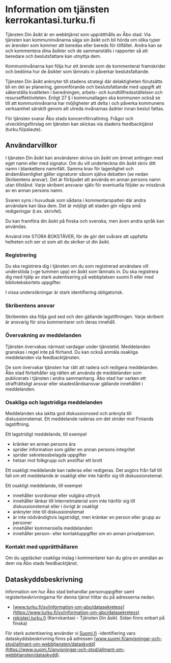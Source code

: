 # Information om tjänsten kerrokantasi.turku.fi

Tjänsten Din åsikt är en webbtjänst som upprätthålls av Åbo stad. Via tjänsten kan kommuninvånarna säga sin åsikt och bli hörda om olika typer av ärenden som kommer att beredas eller bereds för tillfället. Andra kan se och kommentera dina åsikter och de sammanställs i rapporter så att beredare och beslutsfattare kan utnyttja dem.

Kommuninvånarna kan följa hur ett ärende som de kommenterat framskrider och bedöma hur de åsikter som lämnats in påverkar beslutsfattande.

Tjänsten Din åsikt anknyter till stadens strategi där delaktigheten förutsätts bli en del av planering, genomförande och beslutsfattande med uppgift att säkerställa kvaliteten i beredningen, arbets- och kundtillfredsställelsen och resurseffektiviteten. Enligt 27 § i kommunallagen ska kommunen också se till att kommuninvånarna har möjligheter att delta i och påverka kommunens verksamhet särskilt genom att utreda invånarnas åsikter innan beslut fattas.

För tjänsten svarar Åbo stads koncernförvaltning. Frågor och utvecklingsförslag om tjänsten kan skickas via stadens feedbacktjänst (turku.fi/palaute). 

## Användarvillkor

I tjänsten Din åsikt kan användaren skriva sin åsikt om ämnet antingen med eget namn eller med signatur. Om du vill underteckna din åsikt skriv ditt namn i blankettens namnfält. Samma krav för lagenlighet och ändamålsenlighet gäller signaturer såsom själva debatten (se nedan Skribentens ansvar). Det är förbjudet att använda en annan persons namn utan tillstånd. Varje skribent ansvarar själv för eventuella följder av missbruk av en annan persons namn.

Svaren syns i huvudsak som sådana i kommentarspalten där andra användare kan läsa dem. Det är möjligt att staden gör några små redigeringar (t.ex. skrivfel).

Du kan framföra din åsikt på finska och svenska, men även andra språk kan användas.

Använd inte STORA BOKSTÄVER, för de gör det svårare att uppfatta helheten och ser ut som att du skriker ut din åsikt.

### Registrering

Du ska registrera dig i tjänsten om du som registrerad användare vill understöda (=ge tummen upp) en åsikt som lämnats in. Du ska registrera dig med hjälp av stark autentisering på webbplatsen suomi.fi eller med bibliotekskortets uppgifter.

I vissa undersökningar är stark identifiering obligatorisk.

### Skribentens ansvar

Skribenten ska följa god sed och den gällande lagstiftningen. Varje skribent är ansvarig för sina kommentarer och deras innehåll.

### Övervakning av meddelanden

Tjänsten övervakas närmast vardagar under tjänstetid. Meddelanden granskas i regel inte på förhand. Du kan också anmäla osakliga meddelanden via feedbacktjänsten.

De som övervakar tjänsten har rätt att radera och redigera meddelanden. Åbo stad förbehåller sig rätten att använda de meddelanden som publicerats i tjänsten i andra sammanhang. Åbo stad har varken ett straffrättsligt ansvar eller skadeståndsansvar gällande innehållet i meddelanden.

### Osakliga och lagstridiga meddelanden

Meddelanden ska iaktta god diskussionssed och anknyta till diskussionstemat. Ett meddelande raderas om det strider mot Finlands lagstiftning.

Ett lagstridigt meddelande, till exempel
* kränker en annan persons ära
* sprider information som gäller en annan persons integritet
* sprider sekretessbelagda uppgifter
* hetsar mot folkgrupp och anstiftar ett brott

Ett osakligt meddelande kan raderas eller redigeras. Det avgörs från fall till fall om ett meddelande är osakligt eller inte hänför sig till diskussionstemat.

Ett osakligt meddelande, till exempel
* innehåller svordomar eller vulgära uttryck
* innehåller länkar till Internetmaterial som inte hänför sig till diskussionstemat eller i övrigt är osakligt
* anknyter inte till diskussionstemat
* är inte nödvändigtvis lagstridigt, men kränker en person eller grupp av personer
* innehåller kommersiella meddelanden
* innehåller person- eller kontaktuppgifter om en annan privatperson.

### Kontakt med upprätthållaren

Om du upptäcker osakliga inslag i kommentarer kan du göra en anmälan av dem via Åbo stads feedbacktjänst.

## Dataskyddsbeskrivning
Information om hur Åbo stad behandlar personuppgifter samt registerbeskrivningarna för denna tjänst hittar du på adresserna nedan.
* [www.turku.fi/sv/information-om-abo/datasekretess](https://www.turku.fi/sv/information-om-abo/datasekretess)
* [rekisteri.turku.fi](https://rekisteri.turku.fi) (Kerrokantasi - Tjänsten Din åsikt. Sidan finns enbart på finska)

För stark autentisering använder vi [Suomi.fi](https://www.suomi.fi/hemsidan) -identifiering vars dataskyddsbeskrivning finns på adressen [www.suomi.fi/anvisningar-och-stod/allmant-om-webbtjansten/dataskydd](https://www.suomi.fi/anvisningar-och-stod/allmant-om-webbtjansten/dataskydd).
